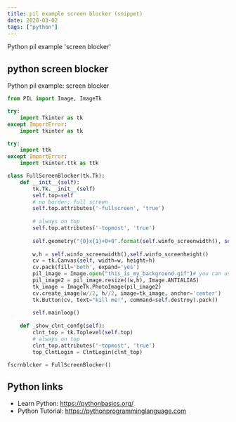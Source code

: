 ```yaml
---
title: pil example screen blocker (snippet)
date: 2020-03-02
tags: ["python"]
---
```

Python pil example 'screen blocker'


## python screen blocker

Python pil example: screen blocker

```python
from PIL import Image, ImageTk

try:
	import Tkinter as tk
except ImportError:
	import tkinter as tk

try:
	import ttk
except ImportError:
	import tkinter.ttk as ttk

class FullScreenBlocker(tk.Tk):
	def __init__(self):
		tk.Tk.__init__(self)
		self.top=self
		# no border; full screen
		self.top.attributes('-fullscreen', 'true')
		
		# always on top
		self.top.attributes('-topmost', 'true')
		
		self.geometry("{0}x{1}+0+0".format(self.winfo_screenwidth(), self.winfo_screenheight()))
		
		w,h = self.winfo_screenwidth(),self.winfo_screenheight()
		cv = tk.Canvas(self, width=w, height=h)
		cv.pack(fill='both', expand='yes')
		pil_image = Image.open("this_is_my_background.gif")# you can use .gif, .png, .jpg..
		pil_image2 = pil_image.resize((w,h), Image.ANTIALIAS)   
		tk_image = ImageTk.PhotoImage(pil_image2)
		cv.create_image(w//2, h//2, image=tk_image, anchor='center')
		tk.Button(cv, text="kill me!", command=self.destroy).pack()
		
		self.mainloop()
		
	def _show_clnt_confg(self):
		clnt_top = tk.Toplevel(self.top)
		# always on top
		clnt_top.attributes('-topmost', 'true')
		top_ClntLogin = ClntLogin(clnt_top)

fscrnblcker = FullScreenBlocker()

```

## Python links

- Learn Python: https://pythonbasics.org/
- Python Tutorial: https://pythonprogramminglanguage.com
